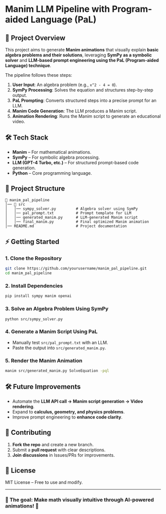 # Manim LLM Pipeline with Program-aided Language (PaL)

## 🚀 Project Overview

This project aims to generate **Manim animations** that visually explain **basic algebra problems and their solutions**, leveraging **SymPy as a symbolic solver** and **LLM-based prompt engineering using the PaL (Program-aided Language) technique**.

The pipeline follows these steps:

1. **User Input**: An algebra problem (e.g., `x^2 - 4 = 0`).
2. **SymPy Processing**: Solves the equation and structures step-by-step output.
3. **PaL Prompting**: Converts structured steps into a precise prompt for an LLM.
4. **Manim Code Generation**: The LLM produces a Manim script.
5. **Animation Rendering**: Runs the Manim script to generate an educational video.

## 🛠️ Tech Stack

- **Manim** – For mathematical animations.
- **SymPy** – For symbolic algebra processing.
- **LLM (GPT-4 Turbo, etc.)** – For structured prompt-based code generation.
- **Python** – Core programming language.

## 📂 Project Structure

```
📁 manim_pal_pipeline
│── 📁 src
│   │── sympy_solver.py         # Algebra solver using SymPy
│   │── pal_prompt.txt          # Prompt template for LLM
│   │── generated_manim.py      # LLM-generated Manim script
│   │── final_manim.py          # Final optimized Manim animation
│── README.md                   # Project documentation
```

## ⚡ Getting Started

### **1. Clone the Repository**

```bash
git clone https://github.com/yourusername/manim_pal_pipeline.git
cd manim_pal_pipeline
```

### **2. Install Dependencies**

```bash
pip install sympy manim openai
```

### **3. Solve an Algebra Problem Using SymPy**

```bash
python src/sympy_solver.py
```

### **4. Generate a Manim Script Using PaL**

- Manually test `src/pal_prompt.txt` with an LLM.
- Paste the output into `src/generated_manim.py`.

### **5. Render the Manim Animation**

```bash
manim src/generated_manim.py SolveEquation -pql
```

## 🛠️ Future Improvements

- Automate the **LLM API call → Manim script generation → Video rendering**.
- Expand to **calculus, geometry, and physics problems**.
- Improve prompt engineering to **enhance code clarity**.

## 🤝 Contributing

1. **Fork the repo** and create a new branch.
2. Submit a **pull request** with clear descriptions.
3. **Join discussions** in Issues/PRs for improvements.

## 📜 License

MIT License – Free to use and modify.

---

### 🎯 The goal: **Make math visually intuitive through AI-powered animations!** 🚀


